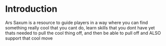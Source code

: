 # Introduction

Ars Saxum is a resource to guide players in a way where you can find something really cool that you cant do, learn skills that you dont have yet thats needed to pull the cool thing off, and then be able to pull off and ALSO support that cool move